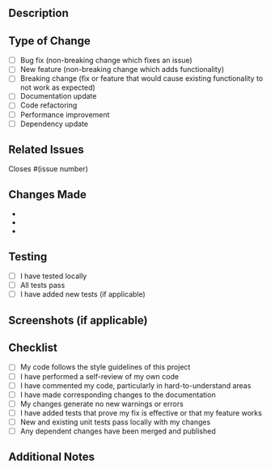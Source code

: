 ## Description
<!-- Provide a brief description of your changes -->

## Type of Change
<!-- Mark the relevant option with an "x" -->
- [ ] Bug fix (non-breaking change which fixes an issue)
- [ ] New feature (non-breaking change which adds functionality)
- [ ] Breaking change (fix or feature that would cause existing functionality to not work as expected)
- [ ] Documentation update
- [ ] Code refactoring
- [ ] Performance improvement
- [ ] Dependency update

## Related Issues
<!-- Link to related issues -->
Closes #(issue number)

## Changes Made
<!-- List the changes you made -->
- 
- 
- 

## Testing
<!-- Describe how you tested your changes -->
- [ ] I have tested locally
- [ ] All tests pass
- [ ] I have added new tests (if applicable)

## Screenshots (if applicable)
<!-- Add screenshots to help explain your changes -->

## Checklist
- [ ] My code follows the style guidelines of this project
- [ ] I have performed a self-review of my own code
- [ ] I have commented my code, particularly in hard-to-understand areas
- [ ] I have made corresponding changes to the documentation
- [ ] My changes generate no new warnings or errors
- [ ] I have added tests that prove my fix is effective or that my feature works
- [ ] New and existing unit tests pass locally with my changes
- [ ] Any dependent changes have been merged and published

## Additional Notes
<!-- Add any additional notes or context about the PR -->

